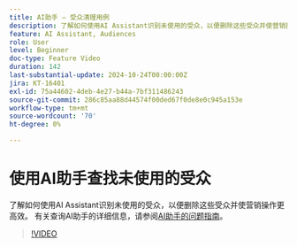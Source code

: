 ```yaml
---
title: AI助手 — 受众清理用例
description: 了解如何使用AI Assistant识别未使用的受众，以便删除这些受众并使营销操作更高效。
feature: AI Assistant, Audiences
role: User
level: Beginner
doc-type: Feature Video
duration: 142
last-substantial-update: 2024-10-24T00:00:00Z
jira: KT-16401
exl-id: 75a44602-4deb-4e27-b44a-7bf311486243
source-git-commit: 286c85aa88d44574f00ded67f0de8e0c945a153e
workflow-type: tm+mt
source-wordcount: '70'
ht-degree: 0%

---
```


# 使用AI助手查找未使用的受众

了解如何使用AI Assistant识别未使用的受众，以便删除这些受众并使营销操作更高效。 有关查询AI助手的详细信息，请参阅[AI助手的问题指南](https://experienceleague.adobe.com/en/docs/experience-platform/ai-assistant/questions)。

>[!VIDEO](https://video.tv.adobe.com/v/3435532/?learn=on&enablevpops)
